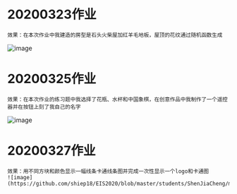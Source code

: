 # 20200323作业 
    效果：在本次作业中我建造的房型是石头火柴屋加红羊毛地板，屋顶的花纹通过随机函数生成
   ![image](https://github.com/shiep18/EIS2020/blob/master/students/ShenJiaCheng/my%20house/myhouse.png)
   
# 20200325作业 
    效果：在本次作业的练习题中我选择了花瓶、水杯和中国象棋，在创意作品中我制作了一个遥控器并在按钮上刻了我自己的名字
   ![image](https://github.com/shiep18/EIS2020/blob/master/students/ShenJiaCheng/my%20logo/mylogo.png)
 
# 20200327作业 
    效果：用不同方块和颜色显示一幅线条卡通线条图并完成一次性显示一个logo和卡通图
    ![image](https://github.com/shiep18/EIS2020/blob/master/students/ShenJiaCheng/my%20pic/myclan.png)
